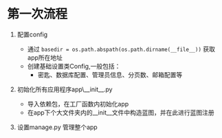 # 第一次流程

1. 配置config
    * 通过 `basedir = os.path.abspath(os.path.dirname(__file__))` 获取app所在地址
    * 创建基础设置类Config,一般包括：
        * 密匙、数据库配置、管理员信息、分页数、邮箱配置等 
    
2. 初始化所有应用程序app\\\_\_init__.py
    * 导入依赖包，在工厂函数内初始化app
    * 在app下个大文件夹内的__init__文件中构造蓝图，并在此进行蓝图注册
    
3. 设置manage.py 管理整个app
